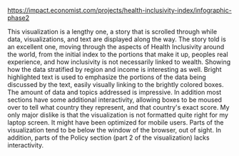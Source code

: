 https://impact.economist.com/projects/health-inclusivity-index/infographic-phase2

This visualization is a lengthy one, a story that is scrolled through while data, visualizations, and text are displayed along the way. The story told is an excellent one, moving through the aspects of Health Inclusivity around the world, from the initial index to the portions that make it up, peoples real experience, and how inclusivity is not necessarily linked to wealth. Showing how the data stratified by region and income is interesting as well. Bright highlighted text is used to emphasize the portions of the data being discussed by the text, easily visually linking to the brightly colored boxes. The amount of data and topics addressed is impressive. In addition most sections have some additional interactivity, allowing boxes to be moused over to tell what country they represent, and that country's exact score. My only major dislike is that the visualization is not formatted quite right for my laptop screen. It might have been optimized for mobile users. Parts of the visualization tend to be below the window of the browser, out of sight. In addition, parts of the Policy section (part 2 of the visualization) lacks interactivity.
